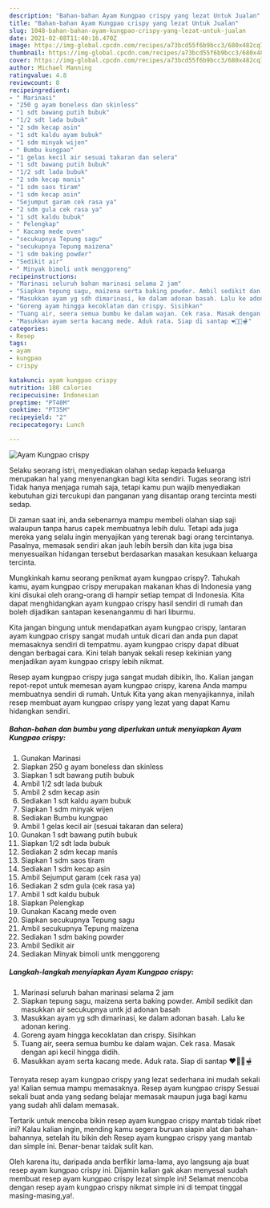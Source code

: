 ```yaml
---
description: "Bahan-bahan Ayam Kungpao crispy yang lezat Untuk Jualan"
title: "Bahan-bahan Ayam Kungpao crispy yang lezat Untuk Jualan"
slug: 1048-bahan-bahan-ayam-kungpao-crispy-yang-lezat-untuk-jualan
date: 2021-02-08T11:40:16.470Z
image: https://img-global.cpcdn.com/recipes/a73bcd55f6b9bcc3/680x482cq70/ayam-kungpao-crispy-foto-resep-utama.jpg
thumbnail: https://img-global.cpcdn.com/recipes/a73bcd55f6b9bcc3/680x482cq70/ayam-kungpao-crispy-foto-resep-utama.jpg
cover: https://img-global.cpcdn.com/recipes/a73bcd55f6b9bcc3/680x482cq70/ayam-kungpao-crispy-foto-resep-utama.jpg
author: Michael Manning
ratingvalue: 4.8
reviewcount: 8
recipeingredient:
- " Marinasi"
- "250 g ayam boneless dan skinless"
- "1 sdt bawang putih bubuk"
- "1/2 sdt lada bubuk"
- "2 sdm kecap asin"
- "1 sdt kaldu ayam bubuk"
- "1 sdm minyak wijen"
- " Bumbu kungpao"
- "1 gelas kecil air sesuai takaran dan selera"
- "1 sdt bawang putih bubuk"
- "1/2 sdt lada bubuk"
- "2 sdm kecap manis"
- "1 sdm saos tiram"
- "1 sdm kecap asin"
- "Sejumput garam cek rasa ya"
- "2 sdm gula cek rasa ya"
- "1 sdt kaldu bubuk"
- " Pelengkap"
- " Kacang mede oven"
- "secukupnya Tepung sagu"
- "secukupnya Tepung maizena"
- "1 sdm baking powder"
- "Sedikit air"
- " Minyak bimoli untk menggoreng"
recipeinstructions:
- "Marinasi seluruh bahan marinasi selama 2 jam"
- "Siapkan tepung sagu, maizena serta baking powder. Ambil sedikit dan masukkan air secukupnya untk jd adonan basah"
- "Masukkan ayam yg sdh dimarinasi, ke dalam adonan basah. Lalu ke adonan kering."
- "Goreng ayam hingga kecoklatan dan crispy. Sisihkan"
- "Tuang air, seera semua bumbu ke dalam wajan. Cek rasa. Masak dengan api kecil hingga didih."
- "Masukkan ayam serta kacang mede. Aduk rata. Siap di santap ❤🍗🍲🫕"
categories:
- Resep
tags:
- ayam
- kungpao
- crispy

katakunci: ayam kungpao crispy 
nutrition: 180 calories
recipecuisine: Indonesian
preptime: "PT40M"
cooktime: "PT35M"
recipeyield: "2"
recipecategory: Lunch

---
```



![Ayam Kungpao crispy](https://img-global.cpcdn.com/recipes/a73bcd55f6b9bcc3/680x482cq70/ayam-kungpao-crispy-foto-resep-utama.jpg)

Selaku seorang istri, menyediakan olahan sedap kepada keluarga merupakan hal yang menyenangkan bagi kita sendiri. Tugas seorang istri Tidak hanya menjaga rumah saja, tetapi kamu pun wajib menyediakan kebutuhan gizi tercukupi dan panganan yang disantap orang tercinta mesti sedap.

Di zaman  saat ini, anda sebenarnya mampu membeli olahan siap saji walaupun tanpa harus capek membuatnya lebih dulu. Tetapi ada juga mereka yang selalu ingin menyajikan yang terenak bagi orang tercintanya. Pasalnya, memasak sendiri akan jauh lebih bersih dan kita juga bisa menyesuaikan hidangan tersebut berdasarkan masakan kesukaan keluarga tercinta. 



Mungkinkah kamu seorang penikmat ayam kungpao crispy?. Tahukah kamu, ayam kungpao crispy merupakan makanan khas di Indonesia yang kini disukai oleh orang-orang di hampir setiap tempat di Indonesia. Kita dapat menghidangkan ayam kungpao crispy hasil sendiri di rumah dan boleh dijadikan santapan kesenanganmu di hari liburmu.

Kita jangan bingung untuk mendapatkan ayam kungpao crispy, lantaran ayam kungpao crispy sangat mudah untuk dicari dan anda pun dapat memasaknya sendiri di tempatmu. ayam kungpao crispy dapat dibuat dengan berbagai cara. Kini telah banyak sekali resep kekinian yang menjadikan ayam kungpao crispy lebih nikmat.

Resep ayam kungpao crispy juga sangat mudah dibikin, lho. Kalian jangan repot-repot untuk memesan ayam kungpao crispy, karena Anda mampu membuatnya sendiri di rumah. Untuk Kita yang akan menyajikannya, inilah resep membuat ayam kungpao crispy yang lezat yang dapat Kamu hidangkan sendiri.

<!--inarticleads1-->

##### Bahan-bahan dan bumbu yang diperlukan untuk menyiapkan Ayam Kungpao crispy:

1. Gunakan  Marinasi
1. Siapkan 250 g ayam boneless dan skinless
1. Siapkan 1 sdt bawang putih bubuk
1. Ambil 1/2 sdt lada bubuk
1. Ambil 2 sdm kecap asin
1. Sediakan 1 sdt kaldu ayam bubuk
1. Siapkan 1 sdm minyak wijen
1. Sediakan  Bumbu kungpao
1. Ambil 1 gelas kecil air (sesuai takaran dan selera)
1. Gunakan 1 sdt bawang putih bubuk
1. Siapkan 1/2 sdt lada bubuk
1. Sediakan 2 sdm kecap manis
1. Siapkan 1 sdm saos tiram
1. Sediakan 1 sdm kecap asin
1. Ambil Sejumput garam (cek rasa ya)
1. Sediakan 2 sdm gula (cek rasa ya)
1. Ambil 1 sdt kaldu bubuk
1. Siapkan  Pelengkap
1. Gunakan  Kacang mede oven
1. Siapkan secukupnya Tepung sagu
1. Ambil secukupnya Tepung maizena
1. Sediakan 1 sdm baking powder
1. Ambil Sedikit air
1. Sediakan  Minyak bimoli untk menggoreng




<!--inarticleads2-->

##### Langkah-langkah menyiapkan Ayam Kungpao crispy:

1. Marinasi seluruh bahan marinasi selama 2 jam
1. Siapkan tepung sagu, maizena serta baking powder. Ambil sedikit dan masukkan air secukupnya untk jd adonan basah
1. Masukkan ayam yg sdh dimarinasi, ke dalam adonan basah. Lalu ke adonan kering.
1. Goreng ayam hingga kecoklatan dan crispy. Sisihkan
1. Tuang air, seera semua bumbu ke dalam wajan. Cek rasa. Masak dengan api kecil hingga didih.
1. Masukkan ayam serta kacang mede. Aduk rata. Siap di santap ❤🍗🍲🫕




Ternyata resep ayam kungpao crispy yang lezat sederhana ini mudah sekali ya! Kalian semua mampu memasaknya. Resep ayam kungpao crispy Sesuai sekali buat anda yang sedang belajar memasak maupun juga bagi kamu yang sudah ahli dalam memasak.

Tertarik untuk mencoba bikin resep ayam kungpao crispy mantab tidak ribet ini? Kalau kalian ingin, mending kamu segera buruan siapin alat dan bahan-bahannya, setelah itu bikin deh Resep ayam kungpao crispy yang mantab dan simple ini. Benar-benar taidak sulit kan. 

Oleh karena itu, daripada anda berfikir lama-lama, ayo langsung aja buat resep ayam kungpao crispy ini. Dijamin kalian gak akan menyesal sudah membuat resep ayam kungpao crispy lezat simple ini! Selamat mencoba dengan resep ayam kungpao crispy nikmat simple ini di tempat tinggal masing-masing,ya!.

